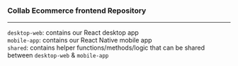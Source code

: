 ### Collab Ecommerce frontend Repository  
---  
`desktop-web`: contains our React desktop app  
`mobile-app`: contains our React Native mobile app  
`shared`: contains helper functions/methods/logic that can be shared between `desktop-web` & `mobile-app`